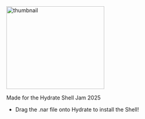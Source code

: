 <img width="257" height="217" alt="thumbnail" src="https://github.com/user-attachments/assets/4e74af74-ed9a-4370-828e-be0f1770dc64" />

Made for the Hydrate Shell Jam 2025
- Drag the .nar file onto Hydrate to install the Shell!
